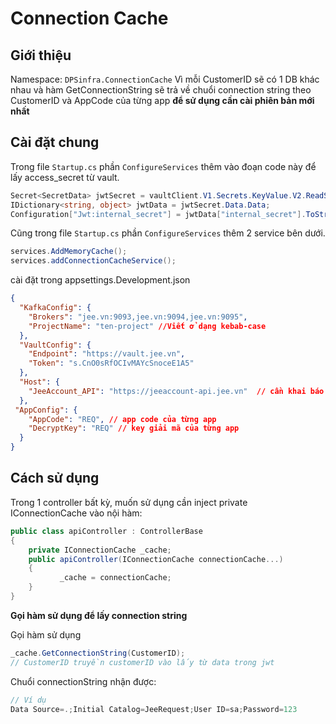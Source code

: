 
# Connection Cache
## Giới thiệu
Namespace: `DPSinfra.ConnectionCache`
Vì mỗi CustomerID sẽ có 1 DB khác nhau và hàm GetConnectionString sẽ trả về chuổi connection string theo CustomerID và AppCode của từng app
**để sử dụng cần cài phiên bản mới nhất**
## Cài đặt chung
Trong file `Startup.cs` phần `ConfigureServices` thêm vào đoạn code này để lấy access_secret từ vault.
```cs
Secret<SecretData> jwtSecret = vaultClient.V1.Secrets.KeyValue.V2.ReadSecretAsync(path: "jwt", mountPoint: "kv").Result;
IDictionary<string, object> jwtData = jwtSecret.Data.Data;
Configuration["Jwt:internal_secret"] = jwtData["internal_secret"].ToString();
```
Cũng trong file `Startup.cs` phần `ConfigureServices` thêm 2 service bên dưới.
```cs
services.AddMemoryCache(); 
services.addConnectionCacheService();
```
cài đặt trong appsettings.Development.json
```json
{
  "KafkaConfig": {
    "Brokers": "jee.vn:9093,jee.vn:9094,jee.vn:9095",
    "ProjectName": "ten-project" //Viết ở dạng kebab-case
  },
  "VaultConfig": {
    "Endpoint": "https://vault.jee.vn",
    "Token": "s.CnO0sRfOCIvMAYcSnoceE1A5"
  }, 
  "Host": {
    "JeeAccount_API": "https://jeeaccount-api.jee.vn"  // cần khai báo để gọi đến JeeAccount lấy dữ liệu của khách hàng
  },
 "AppConfig": {
    "AppCode": "REQ", // app code của từng app
    "DecryptKey": "REQ" // key giải mã của từng app
  }
}
```
## Cách sử dụng

Trong 1 controller bất kỳ, muốn sử dụng cần inject private IConnectionCache vào nội hàm:
```cs
public class apiController : ControllerBase
{
	private IConnectionCache _cache;
    public apiController(IConnectionCache connectionCache...)
    {
	       _cache = connectionCache;
    }
}
```
**Gọi hàm sử dụng để lấy connection string**

Gọi hàm sử dụng
```cs
_cache.GetConnectionString(CustomerID);
// CustomerID truyền customerID vào lấy từ data trong jwt
```

Chuổi connectionString nhận được:
```cs
// Ví dụ
Data Source=.;Initial Catalog=JeeRequest;User ID=sa;Password=123
```



